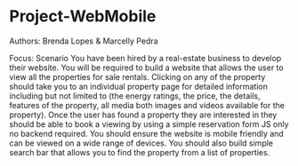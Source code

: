 # Project-WebMobile
Authors: Brenda Lopes & Marcelly Pedra

Focus:
Scenario
You have been hired by a real-estate business to develop their website. You will be required
to build a website that allows the user to view all the properties for sale rentals. Clicking on
any of the property should take you to an individual property page for detailed information
including but not limited to (the energy ratings, the price, the details, features of the
property, all media both images and videos available for the property). Once the user has
found a property they are interested in they should be able to book a viewing by using a
simple reservation form JS only no backend required. 
You should ensure the website is mobile friendly and can be viewed on a wide range of
devices. You should also build simple search bar that allows you to find the property from a
list of properties.